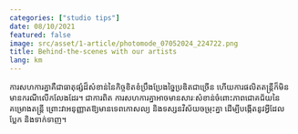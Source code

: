 ```yaml
---
categories: ["studio tips"]
date: 08/10/2021
featured: false
image: src/asset/1-article/photomode_07052024_224722.png
title: Behind-the-scenes with our artists
lang: km
---
```


ការសហការគ្នាគឺជាធាតុផ្សំដ៏សំខាន់នៃកិច្ចខិតខំប្រឹងប្រែងច្នៃប្រឌិតជាច្រើន ហើយការផលិតតន្ត្រីក៏មិនមានករណីលើកលែងដែរ។ ជាការពិត ការសហការគ្នាអាចមានសារៈសំខាន់ចំពោះភាពជោគជ័យនៃគម្រោងតន្ត្រី ព្រោះវាអនុញ្ញាតឱ្យមានទេពកោសល្យ និងទស្សនវិស័យចម្រុះគ្នា ដើម្បីបង្កើតនូវអ្វីដែលប្លែក និងទាក់ទាញ។
